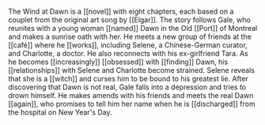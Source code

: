 The Wind at Dawn is a [[novel]] with eight chapters, each based on a couplet from the original art song by [[Elgar]]. The story follows Gale, who reunites with a young woman [[named]] Dawn in the Old [[Port]] of Montreal and makes a sunrise oath with her. He meets a new group of friends at the [[café]] where he [[works]], including Selene, a Chinese-German curator, and Charlotte, a doctor. He also reconnects with his ex-girlfriend Tara. As he becomes [[increasingly]] [[obsessed]] with [[finding]] Dawn, his [[relationships]] with Selene and Charlotte become strained. Selene reveals that she is a [[witch]] and curses him to be bound to his greatest lie. After discovering that Dawn is not real, Gale falls into a depression and tries to drown himself. He makes amends with his friends and meets the real Dawn [[again]], who promises to tell him her name when he is [[discharged]] from the hospital on New Year's Day.
